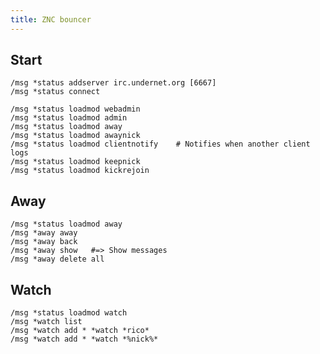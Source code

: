 ```yaml
---
title: ZNC bouncer
---
```


## Start

    /msg *status addserver irc.undernet.org [6667]
    /msg *status connect

    /msg *status loadmod webadmin
    /msg *status loadmod admin
    /msg *status loadmod away
    /msg *status loadmod awaynick
    /msg *status loadmod clientnotify    # Notifies when another client logs
    /msg *status loadmod keepnick
    /msg *status loadmod kickrejoin

## Away

    /msg *status loadmod away
    /msg *away away
    /msg *away back
    /msg *away show   #=> Show messages
    /msg *away delete all

## Watch

    /msg *status loadmod watch
    /msg *watch list
    /msg *watch add * *watch *rico*
    /msg *watch add * *watch *%nick%*

